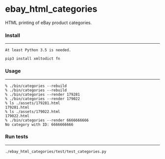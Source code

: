 ebay_html_categories
==========
HTML printing of eBay product categories.

### Install
----------
```
At least Python 3.5 is needed.

pip3 install xmltodict fn
```

### Usage
----------
```
% ./bin/categories --rebuild
% ./bin/categories --rebuild
% ./bin/categories --render 179281
% ./bin/categories --render 179022
% ls ./assets/179281.html
179281.html
% ls ./assets/179022.html
179022.html
% ./bin/categories --render 6666666666
No category with ID: 6666666666
```

### Run tests
----------
```
./ebay_html_categories/test/test_categories.py
```
